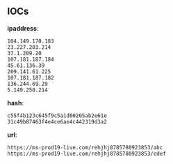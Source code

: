 
## IOCs

__ipaddress__:

```text
104.149.170.183
23.227.203.214
37.1.209.20
107.181.187.184
45.61.136.39
209.141.61.225
107.181.187.182
136.244.69.29
5.149.250.214
```
__hash__:

```text
c55f4b123c645f9c5a1d00205ab2e61e
31c49b87463f4e4ce6ae4c442319d3a2
```
__url__:

```text
https://ms-prod19-live.com/rehjhj8785780923853/abc
https://ms-prod19-live.com/rehjhj8785780923853/cdef
```